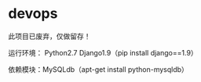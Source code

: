 # devops
此项目已废弃，仅做留存！

运行环境：
Python2.7
Django1.9（pip install django==1.9）

依赖模块：MySQLdb（apt-get install python-mysqldb）

